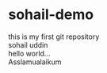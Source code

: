 # sohail-demo
this is my first git repository
<br>
sohail uddin 
<br>
hello world...
<br>
Asslamualaikum

